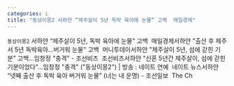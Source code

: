 ```yaml
---
categories: i
title: "동상이몽2 서하얀 “제주살이 5년 독박 육아에 눈물” 고백  매일경제"
---
```

`동상이몽2` 서하얀 “제주살이 5년, 독박 육아에 눈물” 고백&nbsp;&nbsp;매일경제서하얀 "출산 후 제주서 5년 독박육아…버거워 눈물" 고백&nbsp;&nbsp;머니투데이서하얀 "제주살이 5년, 섬에 갇힌 기분" 고백…임창정 "충격" - 조선비즈&nbsp;&nbsp;조선비즈서하얀 "신혼 5년간 제주살이, 섬에 갇힌 기분이었다"…임창정 "충격" ("동상이몽2") | 방송 : 네이트 연예&nbsp;&nbsp;네이트 뉴스서하얀 “넷째 출산 후 독박 육아 버거워 눈물” (너는 내 운명) - 조선일보&nbsp;&nbsp;The Ch
